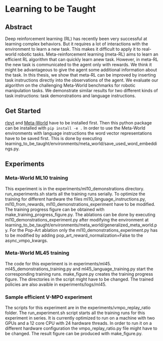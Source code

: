 # Learning to be Taught
## Abstract
Deep reinforcement learning (RL) has recently been very successful at learning complex behaviors.
But it requires a lot of interactions with the environment to learn a new task.
This makes it difficult to apply it to real-world robotic tasks. Meta-reinforcement learning (meta-RL)
aims to learn an efficient RL algorithm that can quickly learn anew  task. 
However,  in  meta-RL  the  new  task  is  communicated  to  the  agent  only with rewards.
We think it might be advantageous to give the agent some additional information about the task. 
In this thesis, we show that meta-RL can be improved by inserting task instructions directly into the observations
of the agent. We evaluate our algorithm on the challenging Meta-World benchmarks for robotic manipulation tasks.
We demonstrate similar results for two different kinds of task instructions:
task demonstrations and language instructions.


## Get Started
[rlpyt](https://github.com/astooke/rlpyt) and [Meta-World](https://github.com/rlworkgroup/metaworld) have to be installed first.
Then this python package can be installed with `pip install -e .`
In order to use the Meta-World environments with language instructions the word vector representations have to be saved first.
This is done by executing learning_to_be_taught/environments/meta_world/save_used_word_embeddings.py.

## Experiments

### Meta-World ML10 training
This experiment is in the experiments/ml10_demonstrations directory.
run_experiments.sh starts all the training runs serially. To optimize the training for different hardware the files
ml10_language_instructions.py, ml10_from_rewards, ml10_demonstrations_experiment have to be modified.
The training progress figure can be obtained with make_training_progress_figure.py.
The ablations can be done by executing ml10_demonstrations_experiment.py after modifying the environment at
learning_to_be_taught/environments/meta_world/generalized_meta_world.py. For the Pop-Art ablation only the 
ml10_demonstrations_experiment.py has to be modified by adding pop_art_reward_normalization=False to the async_vmpo_kwargs.

### Meta-World ML45 training
The code for this experiment is in experiments/ml45. ml45_demonstrations_training.py and ml45_language_training.py
start the corresponding training runs. make_figure.py creates the training progress figure. The directories in the script might have to be changed. The trained policies are also avaible in experiments/logs/ml45.

### Sample efficient V-MPO experiment
The scripts for this experiment are in the experiments/vmpo_replay_ratio folder.
The run_experiment.sh script starts all the training runs for this experiment in series.
It is currently optimized to run on a machine with two GPUs and a 12 core CPU with 24 hardware threads.
In order to run it on a different hardware configuration the vmpo_replay_ratio.py file
might have to be changed. The result figure can be produced with make_figure.py.
